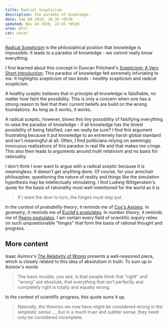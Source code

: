 ```yaml
---
title: Radical Scepticism
description: The paradox of knowledge.
date: Sep 08 2020, 16:36 +0530
updated: Nov 24 2020, 22:45 +0530
area: phil
cat: uncat
---
```


[Radical Scepticism](https://en.wikipedia.org/wiki/Radical_skepticism) is the
philosophical position that knowledge is impossible. It leads to a paradox of
knowledge - we cannot really know everything.

I first learned about this concept in Duncan Pritchard's
[Scepticism: A Very Short Introduction](https://global.oup.com/academic/product/scepticism-a-very-short-introduction-9780198829164). This paradox of
knowledge felt extremely infuriating to me. It highlights scepticism of two
kinds - _healthy scepticism_ and _radical scepticism_.

A healthy sceptic believes that in principle all knowledge is falsifiable, no
matter how faint the possibility. This is only a concern when one
has a strong reason to feel that their current beliefs are build on the wrong
foundations. As long as it works, it works.

A radical sceptic, however, blows this tiny possibility of falsifying everything
to raise the paradox of knowledge - if all knowledge has the tiniest possibility
of being falsified, can we really be sure? I find this argument frustrating
because it put knowledge to an extremely harsh global standard and isn't
meaningful at all. Often, I find politicians relying on seemingly
innocuous realizations of this paradox in real life and that makes me cringe.
This also then leads to arguments around _truth relativism_ and no basis for
rationality.

I don't think I ever want to argue with a radical sceptic because it is
meaningless. It doesn't get anything done. Of course, for your armchair
philosopher, questioning the nature of reality and things like the simulation
hypothesis may be intellectually stimulating. I find Ludwig Wittgenstein's quote
for the basis of rationality most well-intentioned for the world as it is.

> If I want the door to turn, the hinges must stay put.

In the context of _probability theory_, it reminds me of [Cox's Axioms](https://en.wikipedia.org/wiki/Cox%27s_theorem). In _geometry_,
it reminds me of [Euclid's postulates](https://en.wikipedia.org/wiki/Euclidean_geometry#Axioms). In _number theory_, it reminds me of
[Peano postulates](https://en.wikipedia.org/wiki/Peano_axioms). I am certain
every field of scientific inquiry relies on such unquestionable "hinges" that
form the basis of rational thought and progress.

## More content

Isaac Asimov's [The Relativity of Wrong](https://chem.tufts.edu/answersinscience/relativityofwrong.htm) presents a well-reasoned piece, which is closely related
to this idea of absolutism in truth. To sum up in Asimov's words

> The basic trouble, you see, is that people think that "right" and "wrong" are absolute; that everything that isn't perfectly and completely right is totally and equally wrong.

In the context of scientific progress, this quote sums it up.

> Naturally, the theories we now have might be considered wrong in the simplistic sense ..., but in a much truer and subtler sense, they need only be considered incomplete.